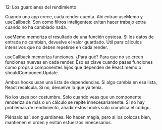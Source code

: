12: Los guardianes del rendimiento

Cuando una app crece, cada render cuenta. Ahí entran useMemo y useCallback. Son como filtros inteligentes: evitan hacer trabajo extra cuando no ha cambiado nada.

useMemo memoriza el resultado de una función costosa. Si los datos de entrada no cambian, devuelve el valor guardado. Útil para cálculos intensivos que no deben repetirse en cada render.

useCallback memoriza funciones. ¿Para qué? Para que no se creen funciones nuevas en cada render. Eso es clave cuando pasas funciones como props a componentes hijos que dependen de React.memo o shouldComponentUpdate.

Ambos hooks usan una lista de dependencias. Si algo cambia en esa lista, React recalcula. Si no, devuelve lo que ya tenía.

No los uses por costumbre. Solo cuando veas que un componente renderiza de más o un cálculo se repite innecesariamente. Si no hay problemas de rendimiento, añadir estos hooks solo complica el código.

Piénsalo así: son guardianes. No hacen magia, pero si los colocas bien, mantienen el orden y evitan esfuerzos innecesarios.
